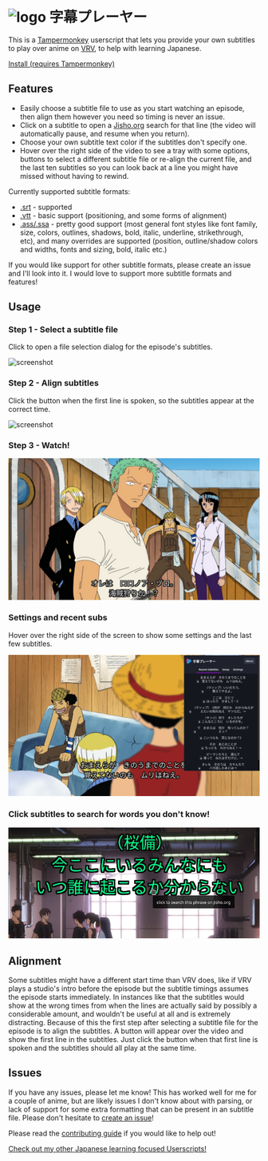 # <img src="https://raw.githubusercontent.com/sheodox/jimaku-player/master/static/logo.svg?sanitize=true" width="160" height="160" alt="logo"> 字幕プレーヤー

This is a [Tampermonkey](https://www.tampermonkey.net/) userscript that lets you provide your own subtitles to play over anime on
 [VRV](https://vrv.co/), to help with learning Japanese.

[Install (requires Tampermonkey)](https://github.com/sheodox/jimaku-player/raw/master/dist/vrv-subtitler.user.js)

## Features

* Easily choose a subtitle file to use as you start watching an episode, then align them however
 you need so timing is never an issue.
* Click on a subtitle to open a [Jisho.org](https://jisho.org) search for that line (the video
 will automatically pause, and resume when you return).
* Choose your own subtitle text color if the subtitles don't specify one.
* Hover over the right side of the video to see a tray with some options, buttons to select a
 different subtitle file or re-align the current file, and the last ten subtitles so you
 can look back at a line you might have missed without having to rewind.

Currently supported subtitle formats:
* [.srt](https://en.wikipedia.org/wiki/SubRip) - supported
* [.vtt](https://developer.mozilla.org/en-US/docs/Web/API/WebVTT_API) - basic support
 (positioning, and some forms of alignment)
* [.ass/.ssa](https://en.wikipedia.org/wiki/SubStation_Alpha) - pretty good support (most general
 font styles like font family, size, colors, outlines, shadows, bold, italic, underline, strikethrough,
 etc), and many overrides are supported (position, outline/shadow colors and widths, fonts and
  sizing, bold, italic etc.)

If you would like support for other subtitle formats, please create an issue and I'll look into
 it. I would love to support more subtitle formats and features!

## Usage

### Step 1 - Select a subtitle file

Click to open a file selection dialog for the episode's subtitles.

![screenshot](https://raw.githubusercontent.com/sheodox/jimaku-player/master/images/select-srt.png)

### Step 2 - Align subtitles

Click the button when the first line is spoken, so the subtitles appear at the correct time.

![screenshot](https://raw.githubusercontent.com/sheodox/jimaku-player/master/images/align-subs.png)

### Step 3 - Watch!

![screenshot](https://raw.githubusercontent.com/sheodox/jimaku-player/master/images/subtitles.png)

### Settings and recent subs

Hover over the right side of the screen to show some settings and the last few subtitles.

![screenshot](https://raw.githubusercontent.com/sheodox/jimaku-player/master/images/tray.png)

### Click subtitles to search for words you don't know!

![screenshot](https://raw.githubusercontent.com/sheodox/jimaku-player/master/images/click-to-search.png)


## Alignment

Some subtitles might have a different start time than VRV does, like if VRV plays a studio's
 intro before the episode but the subtitle timings assumes the episode starts immediately. In
 instances like that the subtitles would show at the wrong times from when the lines are actually said by
 possibly a considerable amount, and wouldn't be useful at all and is extremely distracting.
 Because of this the first step after selecting a subtitle file for the episode is to align the
 subtitles. A button will appear over the video and show the first line in the subtitles. 
 Just click the button when that first line is spoken and the subtitles should all play at the
 same time.


## Issues

If you have any issues, please let me know! This has worked well for me for a couple of anime,
but are likely issues I don't know about with parsing, or lack of support for some extra
 formatting that can be present in an subtitle file. Please don't hesitate to 
 [create an issue](https://github.com/sheodox/jimaku-player/issues/new)!
 
Please read the [contributing guide](https://github.com/sheodox/jimaku-player/blob/master/CONTRIBUTING.md) if you would like to help out!

[Check out my other Japanese learning focused Userscripts!](https://github.com/sheodox/japanese-userscripts#vrv-srt-playeruserjs)
